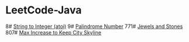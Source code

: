 # LeetCode-Java

8# [String to Integer (atoi)](https://leetcode.com/problems/string-to-integer-atoi/)
9# [Palindrome Number](https://leetcode.com/problems/palindrome-number/)
771# [Jewels and Stones](https://leetcode.com/problems/jewels-and-stones/)
807# [Max Increase to Keep City Skyline](https://leetcode.com/problems/max-increase-to-keep-city-skyline/)
